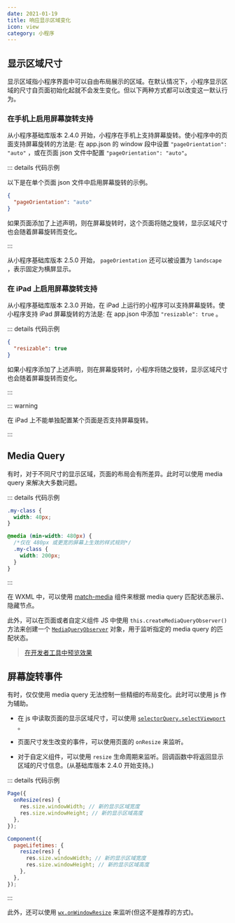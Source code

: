 ```yaml
---
date: 2021-01-19
title: 响应显示区域变化
icon: view
category: 小程序
---
```


## 显示区域尺寸

显示区域指小程序界面中可以自由布局展示的区域。在默认情况下，小程序显示区域的尺寸自页面初始化起就不会发生变化。但以下两种方式都可以改变这一默认行为。

### 在手机上启用屏幕旋转支持

从小程序基础库版本 2.4.0 开始，小程序在手机上支持屏幕旋转。使小程序中的页面支持屏幕旋转的方法是: 在 app.json 的 window 段中设置 `"pageOrientation": "auto"` ，或在页面 json 文件中配置 `"pageOrientation": "auto"`。

::: details 代码示例

以下是在单个页面 json 文件中启用屏幕旋转的示例。

```json
{
  "pageOrientation": "auto"
}
```

如果页面添加了上述声明，则在屏幕旋转时，这个页面将随之旋转，显示区域尺寸也会随着屏幕旋转而变化。

:::

从小程序基础库版本 2.5.0 开始， `pageOrientation` 还可以被设置为 `landscape` ，表示固定为横屏显示。

### 在 iPad 上启用屏幕旋转支持

从小程序基础库版本 2.3.0 开始，在 iPad 上运行的小程序可以支持屏幕旋转。使小程序支持 iPad 屏幕旋转的方法是: 在 app.json 中添加 `"resizable": true` 。

::: details 代码示例

```json
{
  "resizable": true
}
```

如果小程序添加了上述声明，则在屏幕旋转时，小程序将随之旋转，显示区域尺寸也会随着屏幕旋转而变化。

:::

::: warning

在 iPad 上不能单独配置某个页面是否支持屏幕旋转。

:::

## Media Query

有时，对于不同尺寸的显示区域，页面的布局会有所差异。此时可以使用 media query 来解决大多数问题。

::: details 代码示例

```css
.my-class {
  width: 40px;
}

@media (min-width: 480px) {
  /*仅在 480px 或更宽的屏幕上生效的样式规则*/
  .my-class {
    width: 200px;
  }
}
```

:::

在 WXML 中，可以使用 [match-media](https://developers.weixin.qq.com/miniprogram/dev/component/match-media.html) 组件来根据 media query 匹配状态展示、隐藏节点。

此外，可以在页面或者自定义组件 JS 中使用 `this.createMediaQueryObserver()` 方法来创建一个 [`MediaQueryObserver`](https://developers.weixin.qq.com/miniprogram/dev/api/wxml/MediaQueryObserver.html) 对象，用于监听指定的 media query 的匹配状态。

> [在开发者工具中预览效果](https://developers.weixin.qq.com/s/TtFaFjmb7aiy)

## 屏幕旋转事件

有时，仅仅使用 media query 无法控制一些精细的布局变化。此时可以使用 js 作为辅助。

- 在 js 中读取页面的显示区域尺寸，可以使用 [`selectorQuery.selectViewport`](https://developers.weixin.qq.com/miniprogram/dev/api/wxml/SelectorQuery.selectViewport.html) 。

- 页面尺寸发生改变的事件，可以使用页面的 `onResize` 来监听。

- 对于自定义组件，可以使用 `resize` 生命周期来监听。回调函数中将返回显示区域的尺寸信息。(从基础库版本 2.4.0 开始支持。)

::: details 代码示例

```js
Page({
  onResize(res) {
    res.size.windowWidth; // 新的显示区域宽度
    res.size.windowHeight; // 新的显示区域高度
  },
});
```

```js
Component({
  pageLifetimes: {
    resize(res) {
      res.size.windowWidth; // 新的显示区域宽度
      res.size.windowHeight; // 新的显示区域高度
    },
  },
});
```

:::

此外，还可以使用 [`wx.onWindowResize`](https://developers.weixin.qq.com/miniprogram/dev/api/ui/window/wx.onWindowResize.html) 来监听(但这不是推荐的方式)。
